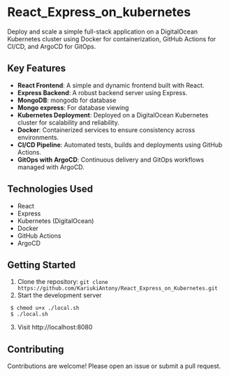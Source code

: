 # React_Express_on_kubernetes

Deploy and scale a simple full-stack application on a DigitalOcean Kubernetes cluster using Docker for containerization, GitHub Actions for CI/CD, and ArgoCD for GitOps.

## Key Features
- **React Frontend**: A simple and dynamic frontend built with React.
- **Express Backend**: A robust backend server using Express.
- **MongoDB**: mongodb for database
- **Mongo express**: For database viewing
- **Kubernetes Deployment**: Deployed on a DigitalOcean Kubernetes cluster for scalability and reliability.
- **Docker**: Containerized services to ensure consistency across environments.
- **CI/CD Pipeline**: Automated tests, builds and deployments using GitHub Actions.
- **GitOps with ArgoCD**: Continuous delivery and GitOps workflows managed with ArgoCD.

## Technologies Used
- React
- Express
- Kubernetes (DigitalOcean)
- Docker
- GitHub Actions
- ArgoCD

## Getting Started
1. Clone the repository: `git clone https://github.com/KariukiAntony/React_Express_on_Kubernetes.git`
2. Start the development server
```shell
 $ chmod u+x ./local.sh
 $ ./local.sh
```
3. Visit http://localhost:8080

## Contributing
Contributions are welcome! Please open an issue or submit a pull request.
